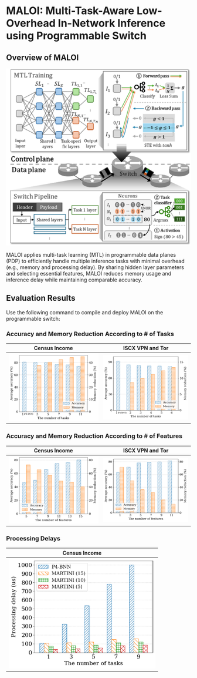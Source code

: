 # MALOI: Multi-Task-Aware Low-Overhead In-Network Inference using Programmable Switch

## Overview of MALOI

<p align="center">
<img src="figures/MTL.png" alt="MALOI Overview" width="600">

MALOI applies multi-task learning (MTL) in programmable data planes (PDP) to efficiently handle multiple inference tasks with minimal overhead (e.g., memory and processing delay). By sharing hidden layer parameters and selecting essential features, MALOI reduces memory usage and inference delay while maintaining comparable accuracy.

## Evaluation Results
Use the following command to compile and deploy MALOI on the programmable switch:

### Accuracy and Memory Reduction According to # of Tasks 
| Census Income | ISCX VPN and Tor | 
|------------------|------------------|
| ![Census Income](figures/graph_1.png) | ![ISCX VPN and Tor](figures/graph_1_network.png) | 

### Accuracy and Memory Reduction According to # of Features 
| Census Income | ISCX VPN and Tor | 
|------------------|------------------|
| ![Census Income](figures/graph_2.png) | ![ISCX VPN and Tor](figures/graph_2_network.png) | 

### Processing Delays 
| Census Income | 
|------------------|
| <img src="figures/graph_3.png" alt="Census Income Delay" width="400"> |

